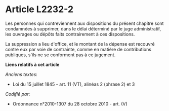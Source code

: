 # Article L2232-2

Les personnes qui contreviennent aux dispositions du présent chapitre sont condamnées à supprimer, dans le délai déterminé
par le juge administratif, les ouvrages ou dépôts faits contrairement à ces dispositions.

La suppression a lieu d'office, et le montant de la dépense est recouvré contre eux par voie de contrainte, comme en matière
de contributions publiques, s'ils ne se conforment pas à ce jugement.

**Liens relatifs à cet article**

_Anciens textes_:

  - Loi du 15 juillet 1845 - art. 11 (VT), alinéas 2 (phrase 2) et 3

_Codifié par_:

  - Ordonnance n°2010-1307 du 28 octobre 2010 - art. (V)
